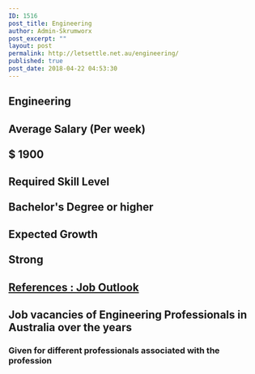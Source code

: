 ```yaml
---
ID: 1516
post_title: Engineering
author: Admin-Skrumworx
post_excerpt: ""
layout: post
permalink: http://letsettle.net.au/engineering/
published: true
post_date: 2018-04-22 04:53:30
---
```

<h2>Engineering</h2>		
			<h2>Average Salary (Per week)<br><br>$ 1900</h2>		
			<h2>Required Skill Level <br><br>Bachelor's Degree or higher</h2>		
			<h2>Expected Growth<br><br>Strong</h2>		
			<h2><a href="http://joboutlook.gov.au">References : Job Outlook</a></h2>		
			<html>
  <head>
   <h2>Job vacancies of Engineering Professionals in Australia over the years</h2>
  <h3>Given for different professionals associated with the profession</h3>
  </head>
  <body>
  </body>
</html>